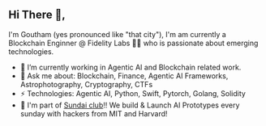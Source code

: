 ## Hi There 👋,
I'm Goutham (yes pronounced like "that city"), I'm am currently a Blockchain Enginner @ Fidelity Labs 👨‍💻 who is passionate about emerging technologies. 

- 🔭 I’m currently working in Agentic AI and Blockchain related work. 
- 💬 Ask me about: Blockchain, Finance, Agentic AI Frameworks, Astrophotography, Cryptography, CTFs
- ⚡ Technologies: Agentic AI, Python, Swift, Pytorch, Golang, Solidity
- 🌱 I'm part of [Sundai club](https://www.sundai.club/)!! We build & Launch AI Prototypes every sunday with hackers from MIT and Harvard! 
